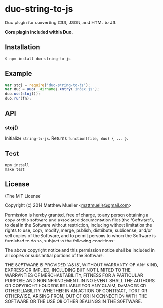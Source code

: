 
# duo-string-to-js

  Duo plugin for converting CSS, JSON, and HTML to JS.

  **Core plugin included within Duo.**

## Installation

    $ npm install duo-string-to-js

## Example

```js
var stoj = require('duo-string-to-js');
var duo = Duo(__dirname).entry('index.js');
duo.use(stoj());
duo.run(fn);
```

## API

### stoj()

Initialize `string-to-js`. Returns `function(file, duo) { ... }`.

## Test

```
npm install
make test
```

## License

(The MIT License)

Copyright (c) 2014 Matthew Mueller &lt;mattmuelle@gmail.com&gt;

Permission is hereby granted, free of charge, to any person obtaining
a copy of this software and associated documentation files (the
'Software'), to deal in the Software without restriction, including
without limitation the rights to use, copy, modify, merge, publish,
distribute, sublicense, and/or sell copies of the Software, and to
permit persons to whom the Software is furnished to do so, subject to
the following conditions:

The above copyright notice and this permission notice shall be
included in all copies or substantial portions of the Software.

THE SOFTWARE IS PROVIDED 'AS IS', WITHOUT WARRANTY OF ANY KIND,
EXPRESS OR IMPLIED, INCLUDING BUT NOT LIMITED TO THE WARRANTIES OF
MERCHANTABILITY, FITNESS FOR A PARTICULAR PURPOSE AND NONINFRINGEMENT.
IN NO EVENT SHALL THE AUTHORS OR COPYRIGHT HOLDERS BE LIABLE FOR ANY
CLAIM, DAMAGES OR OTHER LIABILITY, WHETHER IN AN ACTION OF CONTRACT,
TORT OR OTHERWISE, ARISING FROM, OUT OF OR IN CONNECTION WITH THE
SOFTWARE OR THE USE OR OTHER DEALINGS IN THE SOFTWARE.
